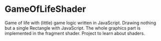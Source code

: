 # GameOfLifeShader
Game of life with (little) game logic written in JavaScript. Drawing nothing but a single Rectangle with JavaScript. The whole graphics part is implemented in the fragment shader. Project to learn about shaders.
